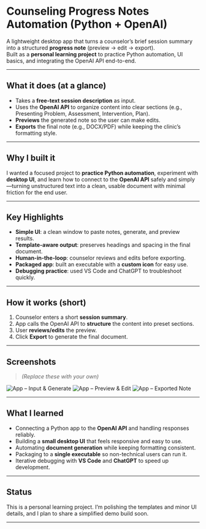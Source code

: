 # Counseling Progress Notes Automation (Python + OpenAI)

A lightweight desktop app that turns a counselor’s brief session summary into a structured **progress note** (preview → edit → export).  
Built as a **personal learning project** to practice Python automation, UI basics, and integrating the OpenAI API end-to-end.

---

## What it does (at a glance)
- Takes a **free-text session description** as input.
- Uses the **OpenAI API** to organize content into clear sections (e.g., Presenting Problem, Assessment, Intervention, Plan).
- **Previews** the generated note so the user can make edits.
- **Exports** the final note (e.g., DOCX/PDF) while keeping the clinic’s formatting style.

---

## Why I built it
I wanted a focused project to **practice Python automation**, experiment with **desktop UI**, and learn how to connect to the **OpenAI API** safely and simply—turning unstructured text into a clean, usable document with minimal friction for the end user.

---

## Key Highlights
- **Simple UI**: a clean window to paste notes, generate, and preview results.
- **Template-aware output**: preserves headings and spacing in the final document.
- **Human-in-the-loop**: counselor reviews and edits before exporting.
- **Packaged app**: built an executable with a **custom icon** for easy use.
- **Debugging practice**: used VS Code and ChatGPT to troubleshoot quickly.

---

## How it works (short)
1. Counselor enters a short **session summary**.
2. App calls the OpenAI API to **structure** the content into preset sections.
3. User **reviews/edits** the preview.
4. Click **Export** to generate the final document.

---

## Screenshots
> _(Replace these with your own)_

![App – Input & Generate](screenshots/01_input_generate.png)
![App – Preview & Edit](screenshots/02_preview_edit.png)
![App – Exported Note](screenshots/03_exported_note.png)

---

## What I learned
- Connecting a Python app to the **OpenAI API** and handling responses reliably.
- Building a **small desktop UI** that feels responsive and easy to use.
- Automating **document generation** while keeping formatting consistent.
- Packaging to a **single executable** so non-technical users can run it.
- Iterative debugging with **VS Code** and **ChatGPT** to speed up development.

---

## Status
This is a personal learning project. I’m polishing the templates and minor UI details, and I plan to share a simplified demo build soon.

---
